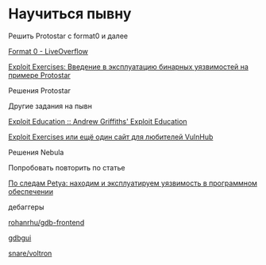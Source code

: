 # Научиться пывну

Решить Protostar с format0 и далее

[Format 0 - LiveOverflow](https://old.liveoverflow.com/binary_hacking/protostar/format0.html)

[Exploit Exercises: Введение в эксплуатацию бинарных уязвимостей на примере Protostar](https://habr.com/en/post/320460/)

Решения Protostar

Другие задания на пывн

[Exploit Education :: Andrew Griffiths' Exploit Education](https://exploit.education/)

[Exploit Exercises или ещё один сайт для любителей VulnHub](https://habr.com/en/post/319380/)

Решения Nebula

Попробовать повторить по статье

[По следам Petya: находим и эксплуатируем уязвимость в программном обеспечении](https://habr.com/en/company/neobit/blog/335046/)

дебаггеры

[rohanrhu/gdb-frontend](https://github.com/rohanrhu/gdb-frontend)

[gdbgui](https://www.gdbgui.com/)

[snare/voltron](https://github.com/snare/voltron)